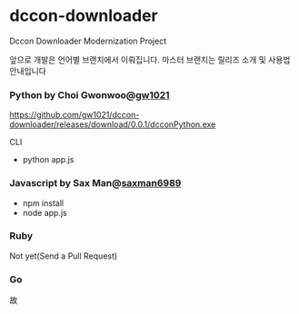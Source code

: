 # dccon-downloader
Dccon Downloader Modernization Project

앞으로 개발은 언어별 브랜치에서 이뤄집니다. 마스터 브랜치는 릴리즈 소개 및 사용법 안내입니다

### Python by Choi Gwonwoo@[gw1021](https://github.com/gw1021)

https://github.com/gw1021/dccon-downloader/releases/download/0.0.1/dcconPython.exe

CLI

* python app.js

### Javascript by Sax Man@[saxman6989](https://github.com/saxman6989)

* npm install
* node app.js

### Ruby

Not yet(Send a Pull Request)

### Go

故
